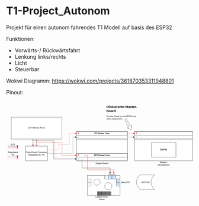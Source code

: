 # T1-Project_Autonom
Projekt für einen autonom fahrendes T1 Modell auf basis des ESP32


Funktionen:
  - Vorwärts-/ Rückwärtsfahrt
  - Lenkung links/rechts
  - Licht
  - Steuerbar

Wokwi Diagramm: https://wokwi.com/projects/361870353311948801
  
Pinout:

<svg xmlns="http://www.w3.org/2000/svg" xmlns:xlink="http://www.w3.org/1999/xlink" version="1.1" width="1028px" viewBox="-0.5 -0.5 1028 551" content="&lt;mxfile host=&quot;app.diagrams.net&quot; modified=&quot;2023-04-21T20:35:05.213Z&quot; agent=&quot;Mozilla/5.0 (Windows NT 10.0; Win64; x64) AppleWebKit/537.36 (KHTML, like Gecko) Chrome/112.0.0.0 Safari/537.36&quot; etag=&quot;N16ycjQ6QomhstujBw4U&quot; version=&quot;21.2.1&quot; type=&quot;device&quot;&gt;&#10;  &lt;diagram name=&quot;Page-1&quot; id=&quot;g0pApZl4QJGovYRjaXuR&quot;&gt;&#10;    &lt;mxGraphModel dx=&quot;1838&quot; dy=&quot;550&quot; grid=&quot;1&quot; gridSize=&quot;10&quot; guides=&quot;1&quot; tooltips=&quot;1&quot; connect=&quot;1&quot; arrows=&quot;1&quot; fold=&quot;1&quot; page=&quot;1&quot; pageScale=&quot;1&quot; pageWidth=&quot;850&quot; pageHeight=&quot;1100&quot; math=&quot;0&quot; shadow=&quot;0&quot;&gt;&#10;      &lt;root&gt;&#10;        &lt;mxCell id=&quot;0&quot; /&gt;&#10;        &lt;mxCell id=&quot;1&quot; parent=&quot;0&quot; /&gt;&#10;        &lt;mxCell id=&quot;1U9wBDF1yGj6pDgWZBAV-1&quot; value=&quot;&quot; style=&quot;rounded=0;whiteSpace=wrap;html=1;&quot; vertex=&quot;1&quot; parent=&quot;1&quot;&gt;&#10;          &lt;mxGeometry x=&quot;400&quot; y=&quot;360&quot; width=&quot;320&quot; height=&quot;120&quot; as=&quot;geometry&quot; /&gt;&#10;        &lt;/mxCell&gt;&#10;        &lt;mxCell id=&quot;1U9wBDF1yGj6pDgWZBAV-2&quot; value=&quot;&quot; style=&quot;rounded=0;whiteSpace=wrap;html=1;&quot; vertex=&quot;1&quot; parent=&quot;1&quot;&gt;&#10;          &lt;mxGeometry x=&quot;400&quot; y=&quot;320&quot; width=&quot;320&quot; height=&quot;40&quot; as=&quot;geometry&quot; /&gt;&#10;        &lt;/mxCell&gt;&#10;        &lt;mxCell id=&quot;1U9wBDF1yGj6pDgWZBAV-4&quot; value=&quot;&amp;lt;b&amp;gt;ESP32&amp;lt;/b&amp;gt;&quot; style=&quot;rounded=0;whiteSpace=wrap;html=1;&quot; vertex=&quot;1&quot; parent=&quot;1&quot;&gt;&#10;          &lt;mxGeometry x=&quot;492.5&quot; y=&quot;380&quot; width=&quot;135&quot; height=&quot;80&quot; as=&quot;geometry&quot; /&gt;&#10;        &lt;/mxCell&gt;&#10;        &lt;mxCell id=&quot;1U9wBDF1yGj6pDgWZBAV-5&quot; value=&quot;Master-Breadboard&quot; style=&quot;text;html=1;strokeColor=none;fillColor=none;align=center;verticalAlign=middle;whiteSpace=wrap;rounded=0;&quot; vertex=&quot;1&quot; parent=&quot;1&quot;&gt;&#10;          &lt;mxGeometry x=&quot;507.5&quot; y=&quot;480&quot; width=&quot;105&quot; height=&quot;30&quot; as=&quot;geometry&quot; /&gt;&#10;        &lt;/mxCell&gt;&#10;        &lt;mxCell id=&quot;1U9wBDF1yGj6pDgWZBAV-7&quot; value=&quot;&quot; style=&quot;rounded=0;whiteSpace=wrap;html=1;&quot; vertex=&quot;1&quot; parent=&quot;1&quot;&gt;&#10;          &lt;mxGeometry x=&quot;80&quot; y=&quot;360&quot; width=&quot;280&quot; height=&quot;120&quot; as=&quot;geometry&quot; /&gt;&#10;        &lt;/mxCell&gt;&#10;        &lt;mxCell id=&quot;1U9wBDF1yGj6pDgWZBAV-19&quot; style=&quot;edgeStyle=orthogonalEdgeStyle;rounded=0;orthogonalLoop=1;jettySize=auto;html=1;exitX=1;exitY=0.75;exitDx=0;exitDy=0;entryX=0.25;entryY=1;entryDx=0;entryDy=0;strokeColor=#000000;dashed=1;&quot; edge=&quot;1&quot; parent=&quot;1&quot; source=&quot;1U9wBDF1yGj6pDgWZBAV-8&quot; target=&quot;1U9wBDF1yGj6pDgWZBAV-6&quot;&gt;&#10;          &lt;mxGeometry relative=&quot;1&quot; as=&quot;geometry&quot;&gt;&#10;            &lt;Array as=&quot;points&quot;&gt;&#10;              &lt;mxPoint x=&quot;390&quot; y=&quot;350&quot; /&gt;&#10;              &lt;mxPoint x=&quot;390&quot; y=&quot;350&quot; /&gt;&#10;            &lt;/Array&gt;&#10;          &lt;/mxGeometry&gt;&#10;        &lt;/mxCell&gt;&#10;        &lt;mxCell id=&quot;1U9wBDF1yGj6pDgWZBAV-8&quot; value=&quot;&quot; style=&quot;rounded=0;whiteSpace=wrap;html=1;&quot; vertex=&quot;1&quot; parent=&quot;1&quot;&gt;&#10;          &lt;mxGeometry x=&quot;80&quot; y=&quot;320&quot; width=&quot;280&quot; height=&quot;40&quot; as=&quot;geometry&quot; /&gt;&#10;        &lt;/mxCell&gt;&#10;        &lt;mxCell id=&quot;1U9wBDF1yGj6pDgWZBAV-10&quot; value=&quot;Power-Board&quot; style=&quot;text;html=1;strokeColor=none;fillColor=none;align=center;verticalAlign=middle;whiteSpace=wrap;rounded=0;&quot; vertex=&quot;1&quot; parent=&quot;1&quot;&gt;&#10;          &lt;mxGeometry x=&quot;167.5&quot; y=&quot;480&quot; width=&quot;105&quot; height=&quot;30&quot; as=&quot;geometry&quot; /&gt;&#10;        &lt;/mxCell&gt;&#10;        &lt;mxCell id=&quot;1U9wBDF1yGj6pDgWZBAV-18&quot; style=&quot;edgeStyle=orthogonalEdgeStyle;rounded=0;orthogonalLoop=1;jettySize=auto;html=1;exitX=1;exitY=0.5;exitDx=0;exitDy=0;entryX=0.25;entryY=0;entryDx=0;entryDy=0;strokeColor=#FF0000;dashed=1;&quot; edge=&quot;1&quot; parent=&quot;1&quot; source=&quot;1U9wBDF1yGj6pDgWZBAV-11&quot; target=&quot;1U9wBDF1yGj6pDgWZBAV-6&quot;&gt;&#10;          &lt;mxGeometry relative=&quot;1&quot; as=&quot;geometry&quot;&gt;&#10;            &lt;Array as=&quot;points&quot;&gt;&#10;              &lt;mxPoint x=&quot;390&quot; y=&quot;330&quot; /&gt;&#10;              &lt;mxPoint x=&quot;390&quot; y=&quot;330&quot; /&gt;&#10;            &lt;/Array&gt;&#10;          &lt;/mxGeometry&gt;&#10;        &lt;/mxCell&gt;&#10;        &lt;mxCell id=&quot;1U9wBDF1yGj6pDgWZBAV-11&quot; value=&quot;&quot; style=&quot;rounded=0;whiteSpace=wrap;html=1;&quot; vertex=&quot;1&quot; parent=&quot;1&quot;&gt;&#10;          &lt;mxGeometry x=&quot;80&quot; y=&quot;320&quot; width=&quot;280&quot; height=&quot;20&quot; as=&quot;geometry&quot; /&gt;&#10;        &lt;/mxCell&gt;&#10;        &lt;mxCell id=&quot;1U9wBDF1yGj6pDgWZBAV-9&quot; value=&quot;&amp;lt;b style=&amp;quot;font-size: 17px;&amp;quot;&amp;gt;&amp;lt;font color=&amp;quot;#ff3333&amp;quot; style=&amp;quot;font-size: 17px;&amp;quot;&amp;gt;+&amp;lt;/font&amp;gt;&amp;lt;br style=&amp;quot;font-size: 17px;&amp;quot;&amp;gt;&amp;lt;font color=&amp;quot;#3399ff&amp;quot; style=&amp;quot;font-size: 17px;&amp;quot;&amp;gt;-&amp;lt;/font&amp;gt;&amp;lt;/b&amp;gt;&quot; style=&quot;text;html=1;strokeColor=none;fillColor=none;align=center;verticalAlign=middle;rounded=0;fontSize=17;spacing=2;whiteSpace=wrap;&quot; vertex=&quot;1&quot; parent=&quot;1&quot;&gt;&#10;          &lt;mxGeometry x=&quot;70&quot; y=&quot;330&quot; width=&quot;40&quot; height=&quot;20&quot; as=&quot;geometry&quot; /&gt;&#10;        &lt;/mxCell&gt;&#10;        &lt;mxCell id=&quot;1U9wBDF1yGj6pDgWZBAV-12&quot; value=&quot;&quot; style=&quot;rounded=0;whiteSpace=wrap;html=1;&quot; vertex=&quot;1&quot; parent=&quot;1&quot;&gt;&#10;          &lt;mxGeometry x=&quot;400&quot; y=&quot;320&quot; width=&quot;320&quot; height=&quot;20&quot; as=&quot;geometry&quot; /&gt;&#10;        &lt;/mxCell&gt;&#10;        &lt;mxCell id=&quot;1U9wBDF1yGj6pDgWZBAV-6&quot; value=&quot;&amp;lt;b style=&amp;quot;font-size: 17px;&amp;quot;&amp;gt;&amp;lt;font color=&amp;quot;#ff3333&amp;quot; style=&amp;quot;font-size: 17px;&amp;quot;&amp;gt;+&amp;lt;/font&amp;gt;&amp;lt;br style=&amp;quot;font-size: 17px;&amp;quot;&amp;gt;&amp;lt;font color=&amp;quot;#3399ff&amp;quot; style=&amp;quot;font-size: 17px;&amp;quot;&amp;gt;-&amp;lt;/font&amp;gt;&amp;lt;/b&amp;gt;&quot; style=&quot;text;html=1;strokeColor=none;fillColor=none;align=center;verticalAlign=middle;rounded=0;fontSize=17;spacing=2;whiteSpace=wrap;&quot; vertex=&quot;1&quot; parent=&quot;1&quot;&gt;&#10;          &lt;mxGeometry x=&quot;390&quot; y=&quot;330&quot; width=&quot;40&quot; height=&quot;20&quot; as=&quot;geometry&quot; /&gt;&#10;        &lt;/mxCell&gt;&#10;        &lt;mxCell id=&quot;1U9wBDF1yGj6pDgWZBAV-28&quot; style=&quot;edgeStyle=orthogonalEdgeStyle;rounded=0;orthogonalLoop=1;jettySize=auto;html=1;exitX=0.5;exitY=1;exitDx=0;exitDy=0;entryX=0.5;entryY=0;entryDx=0;entryDy=0;fontColor=#FF0000;strokeColor=#FF0000;&quot; edge=&quot;1&quot; parent=&quot;1&quot; source=&quot;1U9wBDF1yGj6pDgWZBAV-13&quot; target=&quot;1U9wBDF1yGj6pDgWZBAV-27&quot;&gt;&#10;          &lt;mxGeometry relative=&quot;1&quot; as=&quot;geometry&quot; /&gt;&#10;        &lt;/mxCell&gt;&#10;        &lt;mxCell id=&quot;1U9wBDF1yGj6pDgWZBAV-31&quot; style=&quot;edgeStyle=orthogonalEdgeStyle;rounded=0;orthogonalLoop=1;jettySize=auto;html=1;exitX=0.5;exitY=1;exitDx=0;exitDy=0;entryX=0.25;entryY=0;entryDx=0;entryDy=0;strokeColor=#FF0000;&quot; edge=&quot;1&quot; parent=&quot;1&quot; source=&quot;1U9wBDF1yGj6pDgWZBAV-13&quot; target=&quot;1U9wBDF1yGj6pDgWZBAV-25&quot;&gt;&#10;          &lt;mxGeometry relative=&quot;1&quot; as=&quot;geometry&quot;&gt;&#10;            &lt;Array as=&quot;points&quot;&gt;&#10;              &lt;mxPoint x=&quot;-140&quot; y=&quot;380&quot; /&gt;&#10;              &lt;mxPoint y=&quot;380&quot; /&gt;&#10;              &lt;mxPoint y=&quot;450&quot; /&gt;&#10;            &lt;/Array&gt;&#10;          &lt;/mxGeometry&gt;&#10;        &lt;/mxCell&gt;&#10;        &lt;mxCell id=&quot;1U9wBDF1yGj6pDgWZBAV-13&quot; value=&quot;12V Battery Pack&quot; style=&quot;rounded=0;whiteSpace=wrap;html=1;&quot; vertex=&quot;1&quot; parent=&quot;1&quot;&gt;&#10;          &lt;mxGeometry x=&quot;-280&quot; y=&quot;240&quot; width=&quot;280&quot; height=&quot;120&quot; as=&quot;geometry&quot; /&gt;&#10;        &lt;/mxCell&gt;&#10;        &lt;mxCell id=&quot;1U9wBDF1yGj6pDgWZBAV-20&quot; value=&quot;&quot; style=&quot;shape=flexArrow;endArrow=classic;html=1;rounded=0;&quot; edge=&quot;1&quot; parent=&quot;1&quot;&gt;&#10;          &lt;mxGeometry width=&quot;50&quot; height=&quot;50&quot; relative=&quot;1&quot; as=&quot;geometry&quot;&gt;&#10;            &lt;mxPoint x=&quot;350&quot; y=&quot;250&quot; as=&quot;sourcePoint&quot; /&gt;&#10;            &lt;mxPoint x=&quot;380&quot; y=&quot;310&quot; as=&quot;targetPoint&quot; /&gt;&#10;          &lt;/mxGeometry&gt;&#10;        &lt;/mxCell&gt;&#10;        &lt;mxCell id=&quot;1U9wBDF1yGj6pDgWZBAV-22&quot; value=&quot;5V Power Line&quot; style=&quot;text;html=1;strokeColor=none;fillColor=none;align=center;verticalAlign=middle;whiteSpace=wrap;rounded=0;fontStyle=1&quot; vertex=&quot;1&quot; parent=&quot;1&quot;&gt;&#10;          &lt;mxGeometry x=&quot;165&quot; y=&quot;315&quot; width=&quot;110&quot; height=&quot;30&quot; as=&quot;geometry&quot; /&gt;&#10;        &lt;/mxCell&gt;&#10;        &lt;mxCell id=&quot;1U9wBDF1yGj6pDgWZBAV-23&quot; value=&quot;&quot; style=&quot;rounded=0;whiteSpace=wrap;html=1;&quot; vertex=&quot;1&quot; parent=&quot;1&quot;&gt;&#10;          &lt;mxGeometry x=&quot;80&quot; y=&quot;440&quot; width=&quot;280&quot; height=&quot;40&quot; as=&quot;geometry&quot; /&gt;&#10;        &lt;/mxCell&gt;&#10;        &lt;mxCell id=&quot;1U9wBDF1yGj6pDgWZBAV-24&quot; value=&quot;&quot; style=&quot;rounded=0;whiteSpace=wrap;html=1;&quot; vertex=&quot;1&quot; parent=&quot;1&quot;&gt;&#10;          &lt;mxGeometry x=&quot;80&quot; y=&quot;440&quot; width=&quot;280&quot; height=&quot;20&quot; as=&quot;geometry&quot; /&gt;&#10;        &lt;/mxCell&gt;&#10;        &lt;mxCell id=&quot;1U9wBDF1yGj6pDgWZBAV-25&quot; value=&quot;&amp;lt;b style=&amp;quot;font-size: 17px;&amp;quot;&amp;gt;&amp;lt;font color=&amp;quot;#ff3333&amp;quot; style=&amp;quot;font-size: 17px;&amp;quot;&amp;gt;+&amp;lt;/font&amp;gt;&amp;lt;br style=&amp;quot;font-size: 17px;&amp;quot;&amp;gt;&amp;lt;font color=&amp;quot;#3399ff&amp;quot; style=&amp;quot;font-size: 17px;&amp;quot;&amp;gt;-&amp;lt;/font&amp;gt;&amp;lt;/b&amp;gt;&quot; style=&quot;text;html=1;strokeColor=none;fillColor=none;align=center;verticalAlign=middle;rounded=0;fontSize=17;spacing=2;whiteSpace=wrap;&quot; vertex=&quot;1&quot; parent=&quot;1&quot;&gt;&#10;          &lt;mxGeometry x=&quot;70&quot; y=&quot;450&quot; width=&quot;40&quot; height=&quot;20&quot; as=&quot;geometry&quot; /&gt;&#10;        &lt;/mxCell&gt;&#10;        &lt;mxCell id=&quot;1U9wBDF1yGj6pDgWZBAV-26&quot; value=&quot;12V Power Line&quot; style=&quot;text;html=1;strokeColor=none;fillColor=none;align=center;verticalAlign=middle;whiteSpace=wrap;rounded=0;fontStyle=1&quot; vertex=&quot;1&quot; parent=&quot;1&quot;&gt;&#10;          &lt;mxGeometry x=&quot;165&quot; y=&quot;435&quot; width=&quot;110&quot; height=&quot;30&quot; as=&quot;geometry&quot; /&gt;&#10;        &lt;/mxCell&gt;&#10;        &lt;mxCell id=&quot;1U9wBDF1yGj6pDgWZBAV-43&quot; style=&quot;edgeStyle=orthogonalEdgeStyle;rounded=0;orthogonalLoop=1;jettySize=auto;html=1;exitX=1;exitY=0.25;exitDx=0;exitDy=0;entryX=0.25;entryY=0;entryDx=0;entryDy=0;dashed=1;strokeColor=#FF0000;&quot; edge=&quot;1&quot; parent=&quot;1&quot; source=&quot;1U9wBDF1yGj6pDgWZBAV-27&quot; target=&quot;1U9wBDF1yGj6pDgWZBAV-9&quot;&gt;&#10;          &lt;mxGeometry relative=&quot;1&quot; as=&quot;geometry&quot;&gt;&#10;            &lt;Array as=&quot;points&quot;&gt;&#10;              &lt;mxPoint x=&quot;-20&quot; y=&quot;420&quot; /&gt;&#10;              &lt;mxPoint x=&quot;-20&quot; y=&quot;390&quot; /&gt;&#10;              &lt;mxPoint x=&quot;40&quot; y=&quot;390&quot; /&gt;&#10;              &lt;mxPoint x=&quot;40&quot; y=&quot;330&quot; /&gt;&#10;            &lt;/Array&gt;&#10;          &lt;/mxGeometry&gt;&#10;        &lt;/mxCell&gt;&#10;        &lt;mxCell id=&quot;1U9wBDF1yGj6pDgWZBAV-44&quot; style=&quot;edgeStyle=orthogonalEdgeStyle;rounded=0;orthogonalLoop=1;jettySize=auto;html=1;exitX=1;exitY=0.5;exitDx=0;exitDy=0;entryX=0;entryY=0.75;entryDx=0;entryDy=0;dashed=1;&quot; edge=&quot;1&quot; parent=&quot;1&quot; source=&quot;1U9wBDF1yGj6pDgWZBAV-27&quot; target=&quot;1U9wBDF1yGj6pDgWZBAV-8&quot;&gt;&#10;          &lt;mxGeometry relative=&quot;1&quot; as=&quot;geometry&quot;&gt;&#10;            &lt;Array as=&quot;points&quot;&gt;&#10;              &lt;mxPoint x=&quot;60&quot; y=&quot;440&quot; /&gt;&#10;              &lt;mxPoint x=&quot;60&quot; y=&quot;350&quot; /&gt;&#10;            &lt;/Array&gt;&#10;          &lt;/mxGeometry&gt;&#10;        &lt;/mxCell&gt;&#10;        &lt;mxCell id=&quot;1U9wBDF1yGj6pDgWZBAV-27&quot; value=&quot;Step-Down Converter&amp;lt;br&amp;gt;Regulated to: 5V&quot; style=&quot;rounded=0;whiteSpace=wrap;html=1;&quot; vertex=&quot;1&quot; parent=&quot;1&quot;&gt;&#10;          &lt;mxGeometry x=&quot;-200&quot; y=&quot;400&quot; width=&quot;120&quot; height=&quot;80&quot; as=&quot;geometry&quot; /&gt;&#10;        &lt;/mxCell&gt;&#10;        &lt;mxCell id=&quot;1U9wBDF1yGj6pDgWZBAV-29&quot; value=&quot;&quot; style=&quot;endArrow=classic;html=1;rounded=0;entryX=0.332;entryY=0;entryDx=0;entryDy=0;entryPerimeter=0;&quot; edge=&quot;1&quot; parent=&quot;1&quot; target=&quot;1U9wBDF1yGj6pDgWZBAV-27&quot;&gt;&#10;          &lt;mxGeometry width=&quot;50&quot; height=&quot;50&quot; relative=&quot;1&quot; as=&quot;geometry&quot;&gt;&#10;            &lt;mxPoint x=&quot;-160&quot; y=&quot;360&quot; as=&quot;sourcePoint&quot; /&gt;&#10;            &lt;mxPoint x=&quot;-60&quot; y=&quot;400&quot; as=&quot;targetPoint&quot; /&gt;&#10;          &lt;/mxGeometry&gt;&#10;        &lt;/mxCell&gt;&#10;        &lt;mxCell id=&quot;1U9wBDF1yGj6pDgWZBAV-34&quot; value=&quot;&quot; style=&quot;endArrow=classic;html=1;rounded=0;edgeStyle=orthogonalEdgeStyle;entryX=0.25;entryY=1;entryDx=0;entryDy=0;&quot; edge=&quot;1&quot; parent=&quot;1&quot; target=&quot;1U9wBDF1yGj6pDgWZBAV-25&quot;&gt;&#10;          &lt;mxGeometry width=&quot;50&quot; height=&quot;50&quot; relative=&quot;1&quot; as=&quot;geometry&quot;&gt;&#10;            &lt;mxPoint x=&quot;-160&quot; y=&quot;360&quot; as=&quot;sourcePoint&quot; /&gt;&#10;            &lt;mxPoint x=&quot;-80&quot; y=&quot;330&quot; as=&quot;targetPoint&quot; /&gt;&#10;            &lt;Array as=&quot;points&quot;&gt;&#10;              &lt;mxPoint x=&quot;-160&quot; y=&quot;370&quot; /&gt;&#10;              &lt;mxPoint x=&quot;-45&quot; y=&quot;370&quot; /&gt;&#10;              &lt;mxPoint x=&quot;-45&quot; y=&quot;470&quot; /&gt;&#10;            &lt;/Array&gt;&#10;          &lt;/mxGeometry&gt;&#10;        &lt;/mxCell&gt;&#10;        &lt;mxCell id=&quot;1U9wBDF1yGj6pDgWZBAV-36&quot; value=&quot;&quot; style=&quot;endArrow=classic;html=1;rounded=0;&quot; edge=&quot;1&quot; parent=&quot;1&quot;&gt;&#10;          &lt;mxGeometry width=&quot;50&quot; height=&quot;50&quot; relative=&quot;1&quot; as=&quot;geometry&quot;&gt;&#10;            &lt;mxPoint x=&quot;-300&quot; y=&quot;399.75&quot; as=&quot;sourcePoint&quot; /&gt;&#10;            &lt;mxPoint x=&quot;-240&quot; y=&quot;399.75&quot; as=&quot;targetPoint&quot; /&gt;&#10;          &lt;/mxGeometry&gt;&#10;        &lt;/mxCell&gt;&#10;        &lt;mxCell id=&quot;1U9wBDF1yGj6pDgWZBAV-37&quot; value=&quot;&quot; style=&quot;endArrow=classic;html=1;rounded=0;strokeColor=#FF0000;&quot; edge=&quot;1&quot; parent=&quot;1&quot;&gt;&#10;          &lt;mxGeometry width=&quot;50&quot; height=&quot;50&quot; relative=&quot;1&quot; as=&quot;geometry&quot;&gt;&#10;            &lt;mxPoint x=&quot;-300&quot; y=&quot;409.42&quot; as=&quot;sourcePoint&quot; /&gt;&#10;            &lt;mxPoint x=&quot;-240&quot; y=&quot;409.42&quot; as=&quot;targetPoint&quot; /&gt;&#10;          &lt;/mxGeometry&gt;&#10;        &lt;/mxCell&gt;&#10;        &lt;mxCell id=&quot;1U9wBDF1yGj6pDgWZBAV-38&quot; value=&quot;12V&quot; style=&quot;text;html=1;strokeColor=none;fillColor=none;align=center;verticalAlign=middle;whiteSpace=wrap;rounded=0;&quot; vertex=&quot;1&quot; parent=&quot;1&quot;&gt;&#10;          &lt;mxGeometry x=&quot;-300&quot; y=&quot;374.75&quot; width=&quot;60&quot; height=&quot;30&quot; as=&quot;geometry&quot; /&gt;&#10;        &lt;/mxCell&gt;&#10;        &lt;mxCell id=&quot;1U9wBDF1yGj6pDgWZBAV-40&quot; value=&quot;&quot; style=&quot;endArrow=classic;html=1;rounded=0;strokeColor=default;dashed=1;&quot; edge=&quot;1&quot; parent=&quot;1&quot;&gt;&#10;          &lt;mxGeometry width=&quot;50&quot; height=&quot;50&quot; relative=&quot;1&quot; as=&quot;geometry&quot;&gt;&#10;            &lt;mxPoint x=&quot;-300&quot; y=&quot;454.75&quot; as=&quot;sourcePoint&quot; /&gt;&#10;            &lt;mxPoint x=&quot;-240&quot; y=&quot;454.75&quot; as=&quot;targetPoint&quot; /&gt;&#10;          &lt;/mxGeometry&gt;&#10;        &lt;/mxCell&gt;&#10;        &lt;mxCell id=&quot;1U9wBDF1yGj6pDgWZBAV-41&quot; value=&quot;&quot; style=&quot;endArrow=classic;html=1;rounded=0;strokeColor=#FF0000;dashed=1;&quot; edge=&quot;1&quot; parent=&quot;1&quot;&gt;&#10;          &lt;mxGeometry width=&quot;50&quot; height=&quot;50&quot; relative=&quot;1&quot; as=&quot;geometry&quot;&gt;&#10;            &lt;mxPoint x=&quot;-300&quot; y=&quot;464.4200000000001&quot; as=&quot;sourcePoint&quot; /&gt;&#10;            &lt;mxPoint x=&quot;-240&quot; y=&quot;464.4200000000001&quot; as=&quot;targetPoint&quot; /&gt;&#10;          &lt;/mxGeometry&gt;&#10;        &lt;/mxCell&gt;&#10;        &lt;mxCell id=&quot;1U9wBDF1yGj6pDgWZBAV-42&quot; value=&quot;Regulated 5V&quot; style=&quot;text;html=1;strokeColor=none;fillColor=none;align=center;verticalAlign=middle;whiteSpace=wrap;rounded=0;&quot; vertex=&quot;1&quot; parent=&quot;1&quot;&gt;&#10;          &lt;mxGeometry x=&quot;-300&quot; y=&quot;424.75&quot; width=&quot;60&quot; height=&quot;30&quot; as=&quot;geometry&quot; /&gt;&#10;        &lt;/mxCell&gt;&#10;        &lt;mxCell id=&quot;1U9wBDF1yGj6pDgWZBAV-46&quot; value=&quot;&quot; style=&quot;rounded=0;whiteSpace=wrap;html=1;&quot; vertex=&quot;1&quot; parent=&quot;1&quot;&gt;&#10;          &lt;mxGeometry x=&quot;140&quot; y=&quot;560&quot; width=&quot;180&quot; height=&quot;110&quot; as=&quot;geometry&quot; /&gt;&#10;        &lt;/mxCell&gt;&#10;        &lt;mxCell id=&quot;1U9wBDF1yGj6pDgWZBAV-47&quot; value=&quot;&quot; style=&quot;rounded=0;whiteSpace=wrap;html=1;fillColor=#808080;&quot; vertex=&quot;1&quot; parent=&quot;1&quot;&gt;&#10;          &lt;mxGeometry x=&quot;195&quot; y=&quot;650&quot; width=&quot;75&quot; height=&quot;20&quot; as=&quot;geometry&quot; /&gt;&#10;        &lt;/mxCell&gt;&#10;        &lt;mxCell id=&quot;1U9wBDF1yGj6pDgWZBAV-48&quot; value=&quot;&quot; style=&quot;ellipse;whiteSpace=wrap;html=1;aspect=fixed;&quot; vertex=&quot;1&quot; parent=&quot;1&quot;&gt;&#10;          &lt;mxGeometry x=&quot;175&quot; y=&quot;580&quot; width=&quot;35&quot; height=&quot;35&quot; as=&quot;geometry&quot; /&gt;&#10;        &lt;/mxCell&gt;&#10;        &lt;mxCell id=&quot;1U9wBDF1yGj6pDgWZBAV-49&quot; value=&quot;&quot; style=&quot;ellipse;whiteSpace=wrap;html=1;aspect=fixed;&quot; vertex=&quot;1&quot; parent=&quot;1&quot;&gt;&#10;          &lt;mxGeometry x=&quot;235&quot; y=&quot;600&quot; width=&quot;40&quot; height=&quot;40&quot; as=&quot;geometry&quot; /&gt;&#10;        &lt;/mxCell&gt;&#10;        &lt;mxCell id=&quot;1U9wBDF1yGj6pDgWZBAV-52&quot; value=&quot;&quot; style=&quot;rounded=0;whiteSpace=wrap;html=1;&quot; vertex=&quot;1&quot; parent=&quot;1&quot;&gt;&#10;          &lt;mxGeometry x=&quot;300&quot; y=&quot;580&quot; width=&quot;20&quot; height=&quot;20&quot; as=&quot;geometry&quot; /&gt;&#10;        &lt;/mxCell&gt;&#10;        &lt;mxCell id=&quot;1U9wBDF1yGj6pDgWZBAV-53&quot; value=&quot;&quot; style=&quot;rounded=0;whiteSpace=wrap;html=1;fillColor=#cce5ff;strokeColor=#36393d;&quot; vertex=&quot;1&quot; parent=&quot;1&quot;&gt;&#10;          &lt;mxGeometry x=&quot;300&quot; y=&quot;600&quot; width=&quot;20&quot; height=&quot;20&quot; as=&quot;geometry&quot; /&gt;&#10;        &lt;/mxCell&gt;&#10;        &lt;mxCell id=&quot;1U9wBDF1yGj6pDgWZBAV-54&quot; value=&quot;&quot; style=&quot;rounded=0;whiteSpace=wrap;html=1;fillColor=#808080;&quot; vertex=&quot;1&quot; parent=&quot;1&quot;&gt;&#10;          &lt;mxGeometry x=&quot;195&quot; y=&quot;650&quot; width=&quot;7.5&quot; height=&quot;20&quot; as=&quot;geometry&quot; /&gt;&#10;        &lt;/mxCell&gt;&#10;        &lt;mxCell id=&quot;1U9wBDF1yGj6pDgWZBAV-55&quot; value=&quot;&quot; style=&quot;rounded=0;whiteSpace=wrap;html=1;fillColor=#808080;&quot; vertex=&quot;1&quot; parent=&quot;1&quot;&gt;&#10;          &lt;mxGeometry x=&quot;202.5&quot; y=&quot;650&quot; width=&quot;7.5&quot; height=&quot;20&quot; as=&quot;geometry&quot; /&gt;&#10;        &lt;/mxCell&gt;&#10;        &lt;mxCell id=&quot;1U9wBDF1yGj6pDgWZBAV-56&quot; value=&quot;&quot; style=&quot;rounded=0;whiteSpace=wrap;html=1;fillColor=#808080;&quot; vertex=&quot;1&quot; parent=&quot;1&quot;&gt;&#10;          &lt;mxGeometry x=&quot;210&quot; y=&quot;650&quot; width=&quot;7.5&quot; height=&quot;20&quot; as=&quot;geometry&quot; /&gt;&#10;        &lt;/mxCell&gt;&#10;        &lt;mxCell id=&quot;1U9wBDF1yGj6pDgWZBAV-57&quot; value=&quot;&quot; style=&quot;rounded=0;whiteSpace=wrap;html=1;fillColor=#808080;&quot; vertex=&quot;1&quot; parent=&quot;1&quot;&gt;&#10;          &lt;mxGeometry x=&quot;217.5&quot; y=&quot;650&quot; width=&quot;7.5&quot; height=&quot;20&quot; as=&quot;geometry&quot; /&gt;&#10;        &lt;/mxCell&gt;&#10;        &lt;mxCell id=&quot;1U9wBDF1yGj6pDgWZBAV-58&quot; value=&quot;&quot; style=&quot;rounded=0;whiteSpace=wrap;html=1;fillColor=#808080;&quot; vertex=&quot;1&quot; parent=&quot;1&quot;&gt;&#10;          &lt;mxGeometry x=&quot;225&quot; y=&quot;650&quot; width=&quot;7.5&quot; height=&quot;20&quot; as=&quot;geometry&quot; /&gt;&#10;        &lt;/mxCell&gt;&#10;        &lt;mxCell id=&quot;1U9wBDF1yGj6pDgWZBAV-59&quot; value=&quot;&quot; style=&quot;rounded=0;whiteSpace=wrap;html=1;fillColor=#808080;&quot; vertex=&quot;1&quot; parent=&quot;1&quot;&gt;&#10;          &lt;mxGeometry x=&quot;232.5&quot; y=&quot;650&quot; width=&quot;7.5&quot; height=&quot;20&quot; as=&quot;geometry&quot; /&gt;&#10;        &lt;/mxCell&gt;&#10;        &lt;mxCell id=&quot;1U9wBDF1yGj6pDgWZBAV-60&quot; value=&quot;&quot; style=&quot;rounded=0;whiteSpace=wrap;html=1;fillColor=#808080;&quot; vertex=&quot;1&quot; parent=&quot;1&quot;&gt;&#10;          &lt;mxGeometry x=&quot;240&quot; y=&quot;650&quot; width=&quot;7.5&quot; height=&quot;20&quot; as=&quot;geometry&quot; /&gt;&#10;        &lt;/mxCell&gt;&#10;        &lt;mxCell id=&quot;1U9wBDF1yGj6pDgWZBAV-61&quot; value=&quot;&quot; style=&quot;rounded=0;whiteSpace=wrap;html=1;fillColor=#808080;&quot; vertex=&quot;1&quot; parent=&quot;1&quot;&gt;&#10;          &lt;mxGeometry x=&quot;247.5&quot; y=&quot;650&quot; width=&quot;7.5&quot; height=&quot;20&quot; as=&quot;geometry&quot; /&gt;&#10;        &lt;/mxCell&gt;&#10;        &lt;mxCell id=&quot;1U9wBDF1yGj6pDgWZBAV-62&quot; value=&quot;&quot; style=&quot;rounded=0;whiteSpace=wrap;html=1;fillColor=#808080;&quot; vertex=&quot;1&quot; parent=&quot;1&quot;&gt;&#10;          &lt;mxGeometry x=&quot;255&quot; y=&quot;650&quot; width=&quot;7.5&quot; height=&quot;20&quot; as=&quot;geometry&quot; /&gt;&#10;        &lt;/mxCell&gt;&#10;        &lt;mxCell id=&quot;1U9wBDF1yGj6pDgWZBAV-63&quot; value=&quot;&quot; style=&quot;rounded=0;whiteSpace=wrap;html=1;&quot; vertex=&quot;1&quot; parent=&quot;1&quot;&gt;&#10;          &lt;mxGeometry x=&quot;275&quot; y=&quot;560&quot; width=&quot;20&quot; height=&quot;20&quot; as=&quot;geometry&quot; /&gt;&#10;        &lt;/mxCell&gt;&#10;        &lt;mxCell id=&quot;1U9wBDF1yGj6pDgWZBAV-64&quot; value=&quot;&quot; style=&quot;rounded=0;whiteSpace=wrap;html=1;&quot; vertex=&quot;1&quot; parent=&quot;1&quot;&gt;&#10;          &lt;mxGeometry x=&quot;255&quot; y=&quot;560&quot; width=&quot;20&quot; height=&quot;20&quot; as=&quot;geometry&quot; /&gt;&#10;        &lt;/mxCell&gt;&#10;        &lt;mxCell id=&quot;1U9wBDF1yGj6pDgWZBAV-65&quot; value=&quot;&quot; style=&quot;rounded=0;whiteSpace=wrap;html=1;&quot; vertex=&quot;1&quot; parent=&quot;1&quot;&gt;&#10;          &lt;mxGeometry x=&quot;235&quot; y=&quot;560&quot; width=&quot;20&quot; height=&quot;20&quot; as=&quot;geometry&quot; /&gt;&#10;        &lt;/mxCell&gt;&#10;        &lt;mxCell id=&quot;1U9wBDF1yGj6pDgWZBAV-66&quot; value=&quot;&quot; style=&quot;rounded=0;whiteSpace=wrap;html=1;fillColor=#f5f5f5;strokeColor=#666666;fontColor=#333333;&quot; vertex=&quot;1&quot; parent=&quot;1&quot;&gt;&#10;          &lt;mxGeometry x=&quot;140&quot; y=&quot;580&quot; width=&quot;20&quot; height=&quot;20&quot; as=&quot;geometry&quot; /&gt;&#10;        &lt;/mxCell&gt;&#10;        &lt;mxCell id=&quot;1U9wBDF1yGj6pDgWZBAV-67&quot; value=&quot;&quot; style=&quot;rounded=0;whiteSpace=wrap;html=1;fillColor=#f5f5f5;strokeColor=#666666;fontColor=#333333;&quot; vertex=&quot;1&quot; parent=&quot;1&quot;&gt;&#10;          &lt;mxGeometry x=&quot;140&quot; y=&quot;600&quot; width=&quot;20&quot; height=&quot;20&quot; as=&quot;geometry&quot; /&gt;&#10;        &lt;/mxCell&gt;&#10;        &lt;mxCell id=&quot;1U9wBDF1yGj6pDgWZBAV-68&quot; value=&quot;&quot; style=&quot;rounded=0;whiteSpace=wrap;html=1;fillColor=#f5f5f5;strokeColor=#666666;fontColor=#333333;&quot; vertex=&quot;1&quot; parent=&quot;1&quot;&gt;&#10;          &lt;mxGeometry x=&quot;235&quot; y=&quot;560&quot; width=&quot;20&quot; height=&quot;20&quot; as=&quot;geometry&quot; /&gt;&#10;        &lt;/mxCell&gt;&#10;        &lt;mxCell id=&quot;1U9wBDF1yGj6pDgWZBAV-69&quot; value=&quot;&quot; style=&quot;rounded=0;whiteSpace=wrap;html=1;fillColor=#cce5ff;strokeColor=#36393d;&quot; vertex=&quot;1&quot; parent=&quot;1&quot;&gt;&#10;          &lt;mxGeometry x=&quot;255&quot; y=&quot;560&quot; width=&quot;20&quot; height=&quot;20&quot; as=&quot;geometry&quot; /&gt;&#10;        &lt;/mxCell&gt;&#10;        &lt;mxCell id=&quot;1U9wBDF1yGj6pDgWZBAV-70&quot; value=&quot;&quot; style=&quot;rounded=0;whiteSpace=wrap;html=1;fillColor=#cce5ff;strokeColor=#36393d;&quot; vertex=&quot;1&quot; parent=&quot;1&quot;&gt;&#10;          &lt;mxGeometry x=&quot;275&quot; y=&quot;560&quot; width=&quot;20&quot; height=&quot;20&quot; as=&quot;geometry&quot; /&gt;&#10;        &lt;/mxCell&gt;&#10;        &lt;mxCell id=&quot;1U9wBDF1yGj6pDgWZBAV-71&quot; value=&quot;&quot; style=&quot;rounded=0;whiteSpace=wrap;html=1;fillColor=#cce5ff;strokeColor=#36393d;&quot; vertex=&quot;1&quot; parent=&quot;1&quot;&gt;&#10;          &lt;mxGeometry x=&quot;300&quot; y=&quot;580&quot; width=&quot;20&quot; height=&quot;20&quot; as=&quot;geometry&quot; /&gt;&#10;        &lt;/mxCell&gt;&#10;        &lt;mxCell id=&quot;1U9wBDF1yGj6pDgWZBAV-72&quot; value=&quot;L298N Motor Driver&amp;lt;br&amp;gt;&quot; style=&quot;text;html=1;strokeColor=none;fillColor=none;align=center;verticalAlign=middle;whiteSpace=wrap;rounded=0;&quot; vertex=&quot;1&quot; parent=&quot;1&quot;&gt;&#10;          &lt;mxGeometry x=&quot;170&quot; y=&quot;670&quot; width=&quot;100&quot; height=&quot;30&quot; as=&quot;geometry&quot; /&gt;&#10;        &lt;/mxCell&gt;&#10;        &lt;mxCell id=&quot;1U9wBDF1yGj6pDgWZBAV-73&quot; value=&quot;VCC&quot; style=&quot;text;html=1;strokeColor=none;fillColor=none;align=center;verticalAlign=middle;whiteSpace=wrap;rounded=0;fontSize=8;&quot; vertex=&quot;1&quot; parent=&quot;1&quot;&gt;&#10;          &lt;mxGeometry x=&quot;277.5&quot; y=&quot;550&quot; width=&quot;15&quot; height=&quot;10&quot; as=&quot;geometry&quot; /&gt;&#10;        &lt;/mxCell&gt;&#10;        &lt;mxCell id=&quot;1U9wBDF1yGj6pDgWZBAV-74&quot; value=&quot;GND&quot; style=&quot;text;html=1;strokeColor=none;fillColor=none;align=center;verticalAlign=middle;whiteSpace=wrap;rounded=0;fontSize=8;&quot; vertex=&quot;1&quot; parent=&quot;1&quot;&gt;&#10;          &lt;mxGeometry x=&quot;252.5&quot; y=&quot;550&quot; width=&quot;22.5&quot; height=&quot;10&quot; as=&quot;geometry&quot; /&gt;&#10;        &lt;/mxCell&gt;&#10;        &lt;mxCell id=&quot;1U9wBDF1yGj6pDgWZBAV-75&quot; value=&quot;&amp;lt;font style=&amp;quot;font-size: 10px;&amp;quot;&amp;gt;Motor OUT&amp;lt;/font&amp;gt;&quot; style=&quot;text;html=1;strokeColor=none;fillColor=none;align=center;verticalAlign=middle;whiteSpace=wrap;rounded=0;&quot; vertex=&quot;1&quot; parent=&quot;1&quot;&gt;&#10;          &lt;mxGeometry x=&quot;320&quot; y=&quot;582.5&quot; width=&quot;60&quot; height=&quot;30&quot; as=&quot;geometry&quot; /&gt;&#10;        &lt;/mxCell&gt;&#10;        &lt;mxCell id=&quot;1U9wBDF1yGj6pDgWZBAV-76&quot; value=&quot;&amp;lt;h1 style=&amp;quot;font-size: 18px;&amp;quot;&amp;gt;&amp;lt;font style=&amp;quot;font-size: 18px;&amp;quot;&amp;gt;Pinout onto Master-Board&amp;lt;/font&amp;gt;&amp;lt;/h1&amp;gt;&amp;lt;div style=&amp;quot;&amp;quot;&amp;gt;&amp;lt;font style=&amp;quot;font-size: 11px;&amp;quot;&amp;gt;Provide Power to the ESP32 and other components&amp;lt;/font&amp;gt;&amp;lt;/div&amp;gt;&quot; style=&quot;text;html=1;strokeColor=none;fillColor=none;spacing=5;spacingTop=-20;whiteSpace=wrap;overflow=hidden;rounded=0;&quot; vertex=&quot;1&quot; parent=&quot;1&quot;&gt;&#10;          &lt;mxGeometry x=&quot;240&quot; y=&quot;160&quot; width=&quot;190&quot; height=&quot;120&quot; as=&quot;geometry&quot; /&gt;&#10;        &lt;/mxCell&gt;&#10;        &lt;mxCell id=&quot;1U9wBDF1yGj6pDgWZBAV-77&quot; value=&quot;&quot; style=&quot;endArrow=classic;html=1;rounded=0;edgeStyle=orthogonalEdgeStyle;strokeColor=#000000;&quot; edge=&quot;1&quot; parent=&quot;1&quot;&gt;&#10;          &lt;mxGeometry width=&quot;50&quot; height=&quot;50&quot; relative=&quot;1&quot; as=&quot;geometry&quot;&gt;&#10;            &lt;mxPoint x=&quot;110&quot; y=&quot;470&quot; as=&quot;sourcePoint&quot; /&gt;&#10;            &lt;mxPoint x=&quot;265&quot; y=&quot;550&quot; as=&quot;targetPoint&quot; /&gt;&#10;            &lt;Array as=&quot;points&quot;&gt;&#10;              &lt;mxPoint x=&quot;110&quot; y=&quot;520&quot; /&gt;&#10;              &lt;mxPoint x=&quot;265&quot; y=&quot;520&quot; /&gt;&#10;            &lt;/Array&gt;&#10;          &lt;/mxGeometry&gt;&#10;        &lt;/mxCell&gt;&#10;        &lt;mxCell id=&quot;1U9wBDF1yGj6pDgWZBAV-78&quot; value=&quot;&quot; style=&quot;endArrow=classic;html=1;rounded=0;edgeStyle=orthogonalEdgeStyle;strokeColor=#FF0000;&quot; edge=&quot;1&quot; parent=&quot;1&quot;&gt;&#10;          &lt;mxGeometry width=&quot;50&quot; height=&quot;50&quot; relative=&quot;1&quot; as=&quot;geometry&quot;&gt;&#10;            &lt;mxPoint x=&quot;120&quot; y=&quot;450&quot; as=&quot;sourcePoint&quot; /&gt;&#10;            &lt;mxPoint x=&quot;285&quot; y=&quot;550&quot; as=&quot;targetPoint&quot; /&gt;&#10;            &lt;Array as=&quot;points&quot;&gt;&#10;              &lt;mxPoint x=&quot;120&quot; y=&quot;450&quot; /&gt;&#10;              &lt;mxPoint x=&quot;140&quot; y=&quot;450&quot; /&gt;&#10;              &lt;mxPoint x=&quot;140&quot; y=&quot;530&quot; /&gt;&#10;              &lt;mxPoint x=&quot;285&quot; y=&quot;530&quot; /&gt;&#10;            &lt;/Array&gt;&#10;          &lt;/mxGeometry&gt;&#10;        &lt;/mxCell&gt;&#10;        &lt;mxCell id=&quot;1U9wBDF1yGj6pDgWZBAV-79&quot; value=&quot;MOTOR&quot; style=&quot;shape=dataStorage;whiteSpace=wrap;html=1;fixedSize=1;&quot; vertex=&quot;1&quot; parent=&quot;1&quot;&gt;&#10;          &lt;mxGeometry x=&quot;410&quot; y=&quot;557.5&quot; width=&quot;100&quot; height=&quot;80&quot; as=&quot;geometry&quot; /&gt;&#10;        &lt;/mxCell&gt;&#10;      &lt;/root&gt;&#10;    &lt;/mxGraphModel&gt;&#10;  &lt;/diagram&gt;&#10;&lt;/mxfile&gt;&#10;" onclick="(function(svg){var src=window.event.target||window.event.srcElement;while (src!=null&amp;&amp;src.nodeName.toLowerCase()!='a'){src=src.parentNode;}if(src==null){if(svg.wnd!=null&amp;&amp;!svg.wnd.closed){svg.wnd.focus();}else{var r=function(evt){if(evt.data=='ready'&amp;&amp;evt.source==svg.wnd){svg.wnd.postMessage(decodeURIComponent(svg.getAttribute('content')),'*');window.removeEventListener('message',r);}};window.addEventListener('message',r);svg.wnd=window.open('https://viewer.diagrams.net/?client=1&amp;page=0&amp;edit=_blank');}}})(this);" style="cursor:pointer;max-width:100%;max-height:551px;"><defs/><g><rect x="707" y="210" width="320" height="120" fill="rgb(255, 255, 255)" stroke="rgb(0, 0, 0)" pointer-events="all"/><rect x="707" y="170" width="320" height="40" fill="rgb(255, 255, 255)" stroke="rgb(0, 0, 0)" pointer-events="all"/><rect x="799.5" y="230" width="135" height="80" fill="rgb(255, 255, 255)" stroke="rgb(0, 0, 0)" pointer-events="all"/><g transform="translate(-0.5 -0.5)"><switch><foreignObject pointer-events="none" width="100%" height="100%" requiredFeatures="http://www.w3.org/TR/SVG11/feature#Extensibility" style="overflow: visible; text-align: left;"><div xmlns="http://www.w3.org/1999/xhtml" style="display: flex; align-items: unsafe center; justify-content: unsafe center; width: 133px; height: 1px; padding-top: 270px; margin-left: 801px;"><div data-drawio-colors="color: rgb(0, 0, 0); " style="box-sizing: border-box; font-size: 0px; text-align: center;"><div style="display: inline-block; font-size: 12px; font-family: Helvetica; color: rgb(0, 0, 0); line-height: 1.2; pointer-events: all; white-space: normal; overflow-wrap: normal;"><b>ESP32</b></div></div></div></foreignObject><text x="867" y="274" fill="rgb(0, 0, 0)" font-family="Helvetica" font-size="12px" text-anchor="middle">ESP32</text></switch></g><rect x="814.5" y="330" width="105" height="30" fill="none" stroke="none" pointer-events="all"/><g transform="translate(-0.5 -0.5)"><switch><foreignObject pointer-events="none" width="100%" height="100%" requiredFeatures="http://www.w3.org/TR/SVG11/feature#Extensibility" style="overflow: visible; text-align: left;"><div xmlns="http://www.w3.org/1999/xhtml" style="display: flex; align-items: unsafe center; justify-content: unsafe center; width: 103px; height: 1px; padding-top: 345px; margin-left: 816px;"><div data-drawio-colors="color: rgb(0, 0, 0); " style="box-sizing: border-box; font-size: 0px; text-align: center;"><div style="display: inline-block; font-size: 12px; font-family: Helvetica; color: rgb(0, 0, 0); line-height: 1.2; pointer-events: all; white-space: normal; overflow-wrap: normal;">Master-Breadboard</div></div></div></foreignObject><text x="867" y="349" fill="rgb(0, 0, 0)" font-family="Helvetica" font-size="12px" text-anchor="middle">Master-Breadboard</text></switch></g><rect x="387" y="210" width="280" height="120" fill="rgb(255, 255, 255)" stroke="rgb(0, 0, 0)" pointer-events="all"/><path d="M 667 200 L 697 200 L 700.63 200" fill="none" stroke="#000000" stroke-miterlimit="10" stroke-dasharray="3 3" pointer-events="stroke"/><path d="M 705.88 200 L 698.88 203.5 L 700.63 200 L 698.88 196.5 Z" fill="#000000" stroke="#000000" stroke-miterlimit="10" pointer-events="all"/><rect x="387" y="170" width="280" height="40" fill="rgb(255, 255, 255)" stroke="rgb(0, 0, 0)" pointer-events="all"/><rect x="474.5" y="330" width="105" height="30" fill="none" stroke="none" pointer-events="all"/><g transform="translate(-0.5 -0.5)"><switch><foreignObject pointer-events="none" width="100%" height="100%" requiredFeatures="http://www.w3.org/TR/SVG11/feature#Extensibility" style="overflow: visible; text-align: left;"><div xmlns="http://www.w3.org/1999/xhtml" style="display: flex; align-items: unsafe center; justify-content: unsafe center; width: 103px; height: 1px; padding-top: 345px; margin-left: 476px;"><div data-drawio-colors="color: rgb(0, 0, 0); " style="box-sizing: border-box; font-size: 0px; text-align: center;"><div style="display: inline-block; font-size: 12px; font-family: Helvetica; color: rgb(0, 0, 0); line-height: 1.2; pointer-events: all; white-space: normal; overflow-wrap: normal;">Power-Board</div></div></div></foreignObject><text x="527" y="349" fill="rgb(0, 0, 0)" font-family="Helvetica" font-size="12px" text-anchor="middle">Power-Board</text></switch></g><path d="M 667 180 L 697 180 L 700.63 180" fill="none" stroke="#ff0000" stroke-miterlimit="10" stroke-dasharray="3 3" pointer-events="stroke"/><path d="M 705.88 180 L 698.88 183.5 L 700.63 180 L 698.88 176.5 Z" fill="#ff0000" stroke="#ff0000" stroke-miterlimit="10" pointer-events="all"/><rect x="387" y="170" width="280" height="20" fill="rgb(255, 255, 255)" stroke="rgb(0, 0, 0)" pointer-events="all"/><rect x="377" y="180" width="40" height="20" fill="none" stroke="none" pointer-events="all"/><g transform="translate(-0.5 -0.5)"><switch><foreignObject pointer-events="none" width="100%" height="100%" requiredFeatures="http://www.w3.org/TR/SVG11/feature#Extensibility" style="overflow: visible; text-align: left;"><div xmlns="http://www.w3.org/1999/xhtml" style="display: flex; align-items: unsafe center; justify-content: unsafe center; width: 38px; height: 1px; padding-top: 190px; margin-left: 378px;"><div data-drawio-colors="color: rgb(0, 0, 0); " style="box-sizing: border-box; font-size: 0px; text-align: center;"><div style="display: inline-block; font-size: 17px; font-family: Helvetica; color: rgb(0, 0, 0); line-height: 1.2; pointer-events: all; white-space: normal; overflow-wrap: normal;"><b style="font-size: 17px;"><font color="#ff3333" style="font-size: 17px;">+</font><br style="font-size: 17px;" /><font color="#3399ff" style="font-size: 17px;">-</font></b></div></div></div></foreignObject><text x="397" y="195" fill="rgb(0, 0, 0)" font-family="Helvetica" font-size="17px" text-anchor="middle">+...</text></switch></g><rect x="707" y="170" width="320" height="20" fill="rgb(255, 255, 255)" stroke="rgb(0, 0, 0)" pointer-events="all"/><rect x="697" y="180" width="40" height="20" fill="none" stroke="none" pointer-events="all"/><g transform="translate(-0.5 -0.5)"><switch><foreignObject pointer-events="none" width="100%" height="100%" requiredFeatures="http://www.w3.org/TR/SVG11/feature#Extensibility" style="overflow: visible; text-align: left;"><div xmlns="http://www.w3.org/1999/xhtml" style="display: flex; align-items: unsafe center; justify-content: unsafe center; width: 38px; height: 1px; padding-top: 190px; margin-left: 698px;"><div data-drawio-colors="color: rgb(0, 0, 0); " style="box-sizing: border-box; font-size: 0px; text-align: center;"><div style="display: inline-block; font-size: 17px; font-family: Helvetica; color: rgb(0, 0, 0); line-height: 1.2; pointer-events: all; white-space: normal; overflow-wrap: normal;"><b style="font-size: 17px;"><font color="#ff3333" style="font-size: 17px;">+</font><br style="font-size: 17px;" /><font color="#3399ff" style="font-size: 17px;">-</font></b></div></div></div></foreignObject><text x="717" y="195" fill="rgb(0, 0, 0)" font-family="Helvetica" font-size="17px" text-anchor="middle">+...</text></switch></g><path d="M 167 210 L 167 243.63" fill="none" stroke="#ff0000" stroke-miterlimit="10" pointer-events="stroke"/><path d="M 167 248.88 L 163.5 241.88 L 167 243.63 L 170.5 241.88 Z" fill="#ff0000" stroke="#ff0000" stroke-miterlimit="10" pointer-events="all"/><path d="M 167 210 L 167 230 L 307 230 L 307 300 L 380.63 300" fill="none" stroke="#ff0000" stroke-miterlimit="10" pointer-events="stroke"/><path d="M 385.88 300 L 378.88 303.5 L 380.63 300 L 378.88 296.5 Z" fill="#ff0000" stroke="#ff0000" stroke-miterlimit="10" pointer-events="all"/><rect x="27" y="90" width="280" height="120" fill="rgb(255, 255, 255)" stroke="rgb(0, 0, 0)" pointer-events="all"/><g transform="translate(-0.5 -0.5)"><switch><foreignObject pointer-events="none" width="100%" height="100%" requiredFeatures="http://www.w3.org/TR/SVG11/feature#Extensibility" style="overflow: visible; text-align: left;"><div xmlns="http://www.w3.org/1999/xhtml" style="display: flex; align-items: unsafe center; justify-content: unsafe center; width: 278px; height: 1px; padding-top: 150px; margin-left: 28px;"><div data-drawio-colors="color: rgb(0, 0, 0); " style="box-sizing: border-box; font-size: 0px; text-align: center;"><div style="display: inline-block; font-size: 12px; font-family: Helvetica; color: rgb(0, 0, 0); line-height: 1.2; pointer-events: all; white-space: normal; overflow-wrap: normal;">12V Battery Pack</div></div></div></foreignObject><text x="167" y="154" fill="rgb(0, 0, 0)" font-family="Helvetica" font-size="12px" text-anchor="middle">12V Battery Pack</text></switch></g><path d="M 652.75 102.68 L 661.7 98.21 L 682.75 140.32 L 692.14 135.63 L 686.78 159.55 L 664.42 149.49 L 673.81 144.79 Z" fill="none" stroke="rgb(0, 0, 0)" stroke-miterlimit="10" pointer-events="all"/><rect x="472" y="165" width="110" height="30" fill="none" stroke="none" pointer-events="all"/><g transform="translate(-0.5 -0.5)"><switch><foreignObject pointer-events="none" width="100%" height="100%" requiredFeatures="http://www.w3.org/TR/SVG11/feature#Extensibility" style="overflow: visible; text-align: left;"><div xmlns="http://www.w3.org/1999/xhtml" style="display: flex; align-items: unsafe center; justify-content: unsafe center; width: 108px; height: 1px; padding-top: 180px; margin-left: 473px;"><div data-drawio-colors="color: rgb(0, 0, 0); " style="box-sizing: border-box; font-size: 0px; text-align: center;"><div style="display: inline-block; font-size: 12px; font-family: Helvetica; color: rgb(0, 0, 0); line-height: 1.2; pointer-events: all; font-weight: bold; white-space: normal; overflow-wrap: normal;">5V Power Line</div></div></div></foreignObject><text x="527" y="184" fill="rgb(0, 0, 0)" font-family="Helvetica" font-size="12px" text-anchor="middle" font-weight="bold">5V Power Line</text></switch></g><rect x="387" y="290" width="280" height="40" fill="rgb(255, 255, 255)" stroke="rgb(0, 0, 0)" pointer-events="all"/><rect x="387" y="290" width="280" height="20" fill="rgb(255, 255, 255)" stroke="rgb(0, 0, 0)" pointer-events="all"/><rect x="377" y="300" width="40" height="20" fill="none" stroke="none" pointer-events="all"/><g transform="translate(-0.5 -0.5)"><switch><foreignObject pointer-events="none" width="100%" height="100%" requiredFeatures="http://www.w3.org/TR/SVG11/feature#Extensibility" style="overflow: visible; text-align: left;"><div xmlns="http://www.w3.org/1999/xhtml" style="display: flex; align-items: unsafe center; justify-content: unsafe center; width: 38px; height: 1px; padding-top: 310px; margin-left: 378px;"><div data-drawio-colors="color: rgb(0, 0, 0); " style="box-sizing: border-box; font-size: 0px; text-align: center;"><div style="display: inline-block; font-size: 17px; font-family: Helvetica; color: rgb(0, 0, 0); line-height: 1.2; pointer-events: all; white-space: normal; overflow-wrap: normal;"><b style="font-size: 17px;"><font color="#ff3333" style="font-size: 17px;">+</font><br style="font-size: 17px;" /><font color="#3399ff" style="font-size: 17px;">-</font></b></div></div></div></foreignObject><text x="397" y="315" fill="rgb(0, 0, 0)" font-family="Helvetica" font-size="17px" text-anchor="middle">+...</text></switch></g><rect x="472" y="285" width="110" height="30" fill="none" stroke="none" pointer-events="all"/><g transform="translate(-0.5 -0.5)"><switch><foreignObject pointer-events="none" width="100%" height="100%" requiredFeatures="http://www.w3.org/TR/SVG11/feature#Extensibility" style="overflow: visible; text-align: left;"><div xmlns="http://www.w3.org/1999/xhtml" style="display: flex; align-items: unsafe center; justify-content: unsafe center; width: 108px; height: 1px; padding-top: 300px; margin-left: 473px;"><div data-drawio-colors="color: rgb(0, 0, 0); " style="box-sizing: border-box; font-size: 0px; text-align: center;"><div style="display: inline-block; font-size: 12px; font-family: Helvetica; color: rgb(0, 0, 0); line-height: 1.2; pointer-events: all; font-weight: bold; white-space: normal; overflow-wrap: normal;">12V Power Line</div></div></div></foreignObject><text x="527" y="304" fill="rgb(0, 0, 0)" font-family="Helvetica" font-size="12px" text-anchor="middle" font-weight="bold">12V Power Line</text></switch></g><path d="M 227 270 L 287 270 L 287 240 L 347 240 L 347 180 L 380.63 180" fill="none" stroke="#ff0000" stroke-miterlimit="10" stroke-dasharray="3 3" pointer-events="stroke"/><path d="M 385.88 180 L 378.88 183.5 L 380.63 180 L 378.88 176.5 Z" fill="#ff0000" stroke="#ff0000" stroke-miterlimit="10" pointer-events="all"/><path d="M 227 290 L 367 290 L 367 200 L 380.63 200" fill="none" stroke="rgb(0, 0, 0)" stroke-miterlimit="10" stroke-dasharray="3 3" pointer-events="stroke"/><path d="M 385.88 200 L 378.88 203.5 L 380.63 200 L 378.88 196.5 Z" fill="rgb(0, 0, 0)" stroke="rgb(0, 0, 0)" stroke-miterlimit="10" pointer-events="all"/><rect x="107" y="250" width="120" height="80" fill="rgb(255, 255, 255)" stroke="rgb(0, 0, 0)" pointer-events="all"/><g transform="translate(-0.5 -0.5)"><switch><foreignObject pointer-events="none" width="100%" height="100%" requiredFeatures="http://www.w3.org/TR/SVG11/feature#Extensibility" style="overflow: visible; text-align: left;"><div xmlns="http://www.w3.org/1999/xhtml" style="display: flex; align-items: unsafe center; justify-content: unsafe center; width: 118px; height: 1px; padding-top: 290px; margin-left: 108px;"><div data-drawio-colors="color: rgb(0, 0, 0); " style="box-sizing: border-box; font-size: 0px; text-align: center;"><div style="display: inline-block; font-size: 12px; font-family: Helvetica; color: rgb(0, 0, 0); line-height: 1.2; pointer-events: all; white-space: normal; overflow-wrap: normal;">Step-Down Converter<br />Regulated to: 5V</div></div></div></foreignObject><text x="167" y="294" fill="rgb(0, 0, 0)" font-family="Helvetica" font-size="12px" text-anchor="middle">Step-Down Converter...</text></switch></g><path d="M 147 210 L 146.87 243.63" fill="none" stroke="rgb(0, 0, 0)" stroke-miterlimit="10" pointer-events="stroke"/><path d="M 146.84 248.88 L 143.37 241.87 L 146.87 243.63 L 150.37 241.9 Z" fill="rgb(0, 0, 0)" stroke="rgb(0, 0, 0)" stroke-miterlimit="10" pointer-events="all"/><path d="M 147 210 L 147 220 L 262 220 L 262 320 L 380.63 320" fill="none" stroke="rgb(0, 0, 0)" stroke-miterlimit="10" pointer-events="stroke"/><path d="M 385.88 320 L 378.88 323.5 L 380.63 320 L 378.88 316.5 Z" fill="rgb(0, 0, 0)" stroke="rgb(0, 0, 0)" stroke-miterlimit="10" pointer-events="all"/><path d="M 7 249.75 L 60.63 249.75" fill="none" stroke="rgb(0, 0, 0)" stroke-miterlimit="10" pointer-events="stroke"/><path d="M 65.88 249.75 L 58.88 253.25 L 60.63 249.75 L 58.88 246.25 Z" fill="rgb(0, 0, 0)" stroke="rgb(0, 0, 0)" stroke-miterlimit="10" pointer-events="all"/><path d="M 7 259.42 L 60.63 259.42" fill="none" stroke="#ff0000" stroke-miterlimit="10" pointer-events="stroke"/><path d="M 65.88 259.42 L 58.88 262.92 L 60.63 259.42 L 58.88 255.92 Z" fill="#ff0000" stroke="#ff0000" stroke-miterlimit="10" pointer-events="all"/><rect x="7" y="224.75" width="60" height="30" fill="none" stroke="none" pointer-events="all"/><g transform="translate(-0.5 -0.5)"><switch><foreignObject pointer-events="none" width="100%" height="100%" requiredFeatures="http://www.w3.org/TR/SVG11/feature#Extensibility" style="overflow: visible; text-align: left;"><div xmlns="http://www.w3.org/1999/xhtml" style="display: flex; align-items: unsafe center; justify-content: unsafe center; width: 58px; height: 1px; padding-top: 240px; margin-left: 8px;"><div data-drawio-colors="color: rgb(0, 0, 0); " style="box-sizing: border-box; font-size: 0px; text-align: center;"><div style="display: inline-block; font-size: 12px; font-family: Helvetica; color: rgb(0, 0, 0); line-height: 1.2; pointer-events: all; white-space: normal; overflow-wrap: normal;">12V</div></div></div></foreignObject><text x="37" y="243" fill="rgb(0, 0, 0)" font-family="Helvetica" font-size="12px" text-anchor="middle">12V</text></switch></g><path d="M 7 304.75 L 60.63 304.75" fill="none" stroke="rgb(0, 0, 0)" stroke-miterlimit="10" stroke-dasharray="3 3" pointer-events="stroke"/><path d="M 65.88 304.75 L 58.88 308.25 L 60.63 304.75 L 58.88 301.25 Z" fill="rgb(0, 0, 0)" stroke="rgb(0, 0, 0)" stroke-miterlimit="10" pointer-events="all"/><path d="M 7 314.42 L 60.63 314.42" fill="none" stroke="#ff0000" stroke-miterlimit="10" stroke-dasharray="3 3" pointer-events="stroke"/><path d="M 65.88 314.42 L 58.88 317.92 L 60.63 314.42 L 58.88 310.92 Z" fill="#ff0000" stroke="#ff0000" stroke-miterlimit="10" pointer-events="all"/><rect x="7" y="274.75" width="60" height="30" fill="none" stroke="none" pointer-events="all"/><g transform="translate(-0.5 -0.5)"><switch><foreignObject pointer-events="none" width="100%" height="100%" requiredFeatures="http://www.w3.org/TR/SVG11/feature#Extensibility" style="overflow: visible; text-align: left;"><div xmlns="http://www.w3.org/1999/xhtml" style="display: flex; align-items: unsafe center; justify-content: unsafe center; width: 58px; height: 1px; padding-top: 290px; margin-left: 8px;"><div data-drawio-colors="color: rgb(0, 0, 0); " style="box-sizing: border-box; font-size: 0px; text-align: center;"><div style="display: inline-block; font-size: 12px; font-family: Helvetica; color: rgb(0, 0, 0); line-height: 1.2; pointer-events: all; white-space: normal; overflow-wrap: normal;">Regulated 5V</div></div></div></foreignObject><text x="37" y="293" fill="rgb(0, 0, 0)" font-family="Helvetica" font-size="12px" text-anchor="middle">Regulated...</text></switch></g><rect x="447" y="410" width="180" height="110" fill="rgb(255, 255, 255)" stroke="rgb(0, 0, 0)" pointer-events="all"/><rect x="502" y="500" width="75" height="20" fill="#808080" stroke="rgb(0, 0, 0)" pointer-events="all"/><ellipse cx="499.5" cy="447.5" rx="17.5" ry="17.5" fill="rgb(255, 255, 255)" stroke="rgb(0, 0, 0)" pointer-events="all"/><ellipse cx="562" cy="470" rx="20" ry="20" fill="rgb(255, 255, 255)" stroke="rgb(0, 0, 0)" pointer-events="all"/><rect x="607" y="430" width="20" height="20" fill="rgb(255, 255, 255)" stroke="rgb(0, 0, 0)" pointer-events="all"/><rect x="607" y="450" width="20" height="20" fill="#cce5ff" stroke="#36393d" pointer-events="all"/><rect x="502" y="500" width="7.5" height="20" fill="#808080" stroke="rgb(0, 0, 0)" pointer-events="all"/><rect x="509.5" y="500" width="7.5" height="20" fill="#808080" stroke="rgb(0, 0, 0)" pointer-events="all"/><rect x="517" y="500" width="7.5" height="20" fill="#808080" stroke="rgb(0, 0, 0)" pointer-events="all"/><rect x="524.5" y="500" width="7.5" height="20" fill="#808080" stroke="rgb(0, 0, 0)" pointer-events="all"/><rect x="532" y="500" width="7.5" height="20" fill="#808080" stroke="rgb(0, 0, 0)" pointer-events="all"/><rect x="539.5" y="500" width="7.5" height="20" fill="#808080" stroke="rgb(0, 0, 0)" pointer-events="all"/><rect x="547" y="500" width="7.5" height="20" fill="#808080" stroke="rgb(0, 0, 0)" pointer-events="all"/><rect x="554.5" y="500" width="7.5" height="20" fill="#808080" stroke="rgb(0, 0, 0)" pointer-events="all"/><rect x="562" y="500" width="7.5" height="20" fill="#808080" stroke="rgb(0, 0, 0)" pointer-events="all"/><rect x="582" y="410" width="20" height="20" fill="rgb(255, 255, 255)" stroke="rgb(0, 0, 0)" pointer-events="all"/><rect x="562" y="410" width="20" height="20" fill="rgb(255, 255, 255)" stroke="rgb(0, 0, 0)" pointer-events="all"/><rect x="542" y="410" width="20" height="20" fill="rgb(255, 255, 255)" stroke="rgb(0, 0, 0)" pointer-events="all"/><rect x="447" y="430" width="20" height="20" fill="#f5f5f5" stroke="#666666" pointer-events="all"/><rect x="447" y="450" width="20" height="20" fill="#f5f5f5" stroke="#666666" pointer-events="all"/><rect x="542" y="410" width="20" height="20" fill="#f5f5f5" stroke="#666666" pointer-events="all"/><rect x="562" y="410" width="20" height="20" fill="#cce5ff" stroke="#36393d" pointer-events="all"/><rect x="582" y="410" width="20" height="20" fill="#cce5ff" stroke="#36393d" pointer-events="all"/><rect x="607" y="430" width="20" height="20" fill="#cce5ff" stroke="#36393d" pointer-events="all"/><rect x="477" y="520" width="100" height="30" fill="none" stroke="none" pointer-events="all"/><g transform="translate(-0.5 -0.5)"><switch><foreignObject pointer-events="none" width="100%" height="100%" requiredFeatures="http://www.w3.org/TR/SVG11/feature#Extensibility" style="overflow: visible; text-align: left;"><div xmlns="http://www.w3.org/1999/xhtml" style="display: flex; align-items: unsafe center; justify-content: unsafe center; width: 98px; height: 1px; padding-top: 535px; margin-left: 478px;"><div data-drawio-colors="color: rgb(0, 0, 0); " style="box-sizing: border-box; font-size: 0px; text-align: center;"><div style="display: inline-block; font-size: 12px; font-family: Helvetica; color: rgb(0, 0, 0); line-height: 1.2; pointer-events: all; white-space: normal; overflow-wrap: normal;">L298N Motor Driver<br /></div></div></div></foreignObject><text x="527" y="539" fill="rgb(0, 0, 0)" font-family="Helvetica" font-size="12px" text-anchor="middle">L298N Motor Driv...</text></switch></g><rect x="584.5" y="400" width="15" height="10" fill="none" stroke="none" pointer-events="all"/><g transform="translate(-0.5 -0.5)"><switch><foreignObject pointer-events="none" width="100%" height="100%" requiredFeatures="http://www.w3.org/TR/SVG11/feature#Extensibility" style="overflow: visible; text-align: left;"><div xmlns="http://www.w3.org/1999/xhtml" style="display: flex; align-items: unsafe center; justify-content: unsafe center; width: 13px; height: 1px; padding-top: 405px; margin-left: 586px;"><div data-drawio-colors="color: rgb(0, 0, 0); " style="box-sizing: border-box; font-size: 0px; text-align: center;"><div style="display: inline-block; font-size: 8px; font-family: Helvetica; color: rgb(0, 0, 0); line-height: 1.2; pointer-events: all; white-space: normal; overflow-wrap: normal;">VCC</div></div></div></foreignObject><text x="592" y="407" fill="rgb(0, 0, 0)" font-family="Helvetica" font-size="8px" text-anchor="middle">VCC</text></switch></g><rect x="559.5" y="400" width="22.5" height="10" fill="none" stroke="none" pointer-events="all"/><g transform="translate(-0.5 -0.5)"><switch><foreignObject pointer-events="none" width="100%" height="100%" requiredFeatures="http://www.w3.org/TR/SVG11/feature#Extensibility" style="overflow: visible; text-align: left;"><div xmlns="http://www.w3.org/1999/xhtml" style="display: flex; align-items: unsafe center; justify-content: unsafe center; width: 21px; height: 1px; padding-top: 405px; margin-left: 561px;"><div data-drawio-colors="color: rgb(0, 0, 0); " style="box-sizing: border-box; font-size: 0px; text-align: center;"><div style="display: inline-block; font-size: 8px; font-family: Helvetica; color: rgb(0, 0, 0); line-height: 1.2; pointer-events: all; white-space: normal; overflow-wrap: normal;">GND</div></div></div></foreignObject><text x="571" y="407" fill="rgb(0, 0, 0)" font-family="Helvetica" font-size="8px" text-anchor="middle">GND</text></switch></g><rect x="627" y="432.5" width="60" height="30" fill="none" stroke="none" pointer-events="all"/><g transform="translate(-0.5 -0.5)"><switch><foreignObject pointer-events="none" width="100%" height="100%" requiredFeatures="http://www.w3.org/TR/SVG11/feature#Extensibility" style="overflow: visible; text-align: left;"><div xmlns="http://www.w3.org/1999/xhtml" style="display: flex; align-items: unsafe center; justify-content: unsafe center; width: 58px; height: 1px; padding-top: 448px; margin-left: 628px;"><div data-drawio-colors="color: rgb(0, 0, 0); " style="box-sizing: border-box; font-size: 0px; text-align: center;"><div style="display: inline-block; font-size: 12px; font-family: Helvetica; color: rgb(0, 0, 0); line-height: 1.2; pointer-events: all; white-space: normal; overflow-wrap: normal;"><font style="font-size: 10px;">Motor OUT</font></div></div></div></foreignObject><text x="657" y="451" fill="rgb(0, 0, 0)" font-family="Helvetica" font-size="12px" text-anchor="middle">Motor OUT</text></switch></g><rect x="547" y="10" width="190" height="120" fill="none" stroke="none" pointer-events="all"/><g transform="translate(-0.5 -0.5)"><switch><foreignObject pointer-events="none" width="100%" height="100%" requiredFeatures="http://www.w3.org/TR/SVG11/feature#Extensibility" style="overflow: visible; text-align: left;"><div xmlns="http://www.w3.org/1999/xhtml" style="display: flex; align-items: unsafe flex-start; justify-content: unsafe flex-start; width: 182px; height: 1px; padding-top: 0px; margin-left: 552px;"><div data-drawio-colors="color: rgb(0, 0, 0); " style="box-sizing: border-box; font-size: 0px; text-align: left; max-height: 130px; overflow: hidden;"><div style="display: inline-block; font-size: 12px; font-family: Helvetica; color: rgb(0, 0, 0); line-height: 1.2; pointer-events: all; white-space: normal; overflow-wrap: normal;"><h1 style="font-size: 18px;"><font style="font-size: 18px;">Pinout onto Master-Board</font></h1><div style=""><font style="font-size: 11px;">Provide Power to the ESP32 and other components</font></div></div></div></div></foreignObject><text x="552" y="12" fill="rgb(0, 0, 0)" font-family="Helvetica" font-size="12px">Pinout onto Master-Board...</text></switch></g><path d="M 417 320 L 417 370 L 572 370 L 572 393.63" fill="none" stroke="#000000" stroke-miterlimit="10" pointer-events="stroke"/><path d="M 572 398.88 L 568.5 391.88 L 572 393.63 L 575.5 391.88 Z" fill="#000000" stroke="#000000" stroke-miterlimit="10" pointer-events="all"/><path d="M 427 300 L 447 300 L 447 380 L 592 380 L 592 393.63" fill="none" stroke="#ff0000" stroke-miterlimit="10" pointer-events="stroke"/><path d="M 592 398.88 L 588.5 391.88 L 592 393.63 L 595.5 391.88 Z" fill="#ff0000" stroke="#ff0000" stroke-miterlimit="10" pointer-events="all"/><path d="M 737 407.5 L 817 407.5 Q 777 447.5 817 487.5 L 737 487.5 Q 697 447.5 737 407.5 Z" fill="rgb(255, 255, 255)" stroke="rgb(0, 0, 0)" stroke-miterlimit="10" pointer-events="all"/><g transform="translate(-0.5 -0.5)"><switch><foreignObject pointer-events="none" width="100%" height="100%" requiredFeatures="http://www.w3.org/TR/SVG11/feature#Extensibility" style="overflow: visible; text-align: left;"><div xmlns="http://www.w3.org/1999/xhtml" style="display: flex; align-items: unsafe center; justify-content: unsafe center; width: 98px; height: 1px; padding-top: 448px; margin-left: 718px;"><div data-drawio-colors="color: rgb(0, 0, 0); " style="box-sizing: border-box; font-size: 0px; text-align: center;"><div style="display: inline-block; font-size: 12px; font-family: Helvetica; color: rgb(0, 0, 0); line-height: 1.2; pointer-events: all; white-space: normal; overflow-wrap: normal;">MOTOR</div></div></div></foreignObject><text x="767" y="451" fill="rgb(0, 0, 0)" font-family="Helvetica" font-size="12px" text-anchor="middle">MOTOR</text></switch></g></g><switch><g requiredFeatures="http://www.w3.org/TR/SVG11/feature#Extensibility"/><a transform="translate(0,-5)" xlink:href="https://www.diagrams.net/doc/faq/svg-export-text-problems" target="_blank"><text text-anchor="middle" font-size="10px" x="50%" y="100%">Text is not SVG - cannot display</text></a></switch></svg>